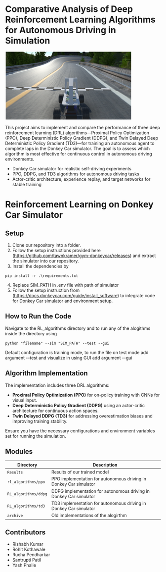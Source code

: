 # Comparative Analysis of Deep Reinforcement Learning Algorithms for Autonomous Driving in Simulation

![Screenshot](donkeycar.png)

This project aims to implement and compare the performance of three deep reinforcement learning (DRL) algorithms—Proximal Policy Optimization (PPO), Deep Deterministic Policy Gradient (DDPG), and Twin Delayed Deep Deterministic Policy Gradient (TD3)—for training an autonomous agent to complete laps in the Donkey Car simulator. The goal is to assess which algorithm is most effective for continuous control in autonomous driving environments.

- Donkey Car simulator for realistic self-driving experiments
- PPO, DDPG, and TD3 algorithms for autonomous driving tasks
- Actor-critic architecture, experience replay, and target networks for stable training

# Reinforcement Learning on Donkey Car Simulator

## Setup

1. Clone our repository into a folder. 
2. Follow the setup instructions provided here (https://github.com/tawnkramer/gym-donkeycar/releases) and extract the simulator into our repository. 
3. Install the dependencies by
```
pip install -r .\requirements.txt
```
4. Replace SIM_PATH in .env file with path of simulator
5. Follow the setup instruction from (https://docs.donkeycar.com/guide/install_software) to integrate code for Donkey Car simulator and environment setup.

## How to Run the Code
Navigate to the RL_algorithms directory and to run any of the alogithms inside the directory using
```
python "filename" --sim "SIM_PATH" --test --gui
```
Default configuration is training mode, to run the file on test mode add argument --test and visualize in using GUI add argument --gui

## Algorithm Implementation

The implementation includes three DRL algorithms:

- **Proximal Policy Optimization (PPO)** for on-policy training with CNNs for visual input.
- **Deep Deterministic Policy Gradient (DDPG)** using an actor-critic architecture for continuous action spaces.
- **Twin Delayed DDPG (TD3)** for addressing overestimation biases and improving training stability.

Ensure you have the necessary configurations and environment variables set for running the simulation.

## Modules

| **Directory**      | **Description**                                                            |
|--------------------|----------------------------------------------------------------------------|
| `Results`      | Results of our trained model |
| `rl_algorithms/ppo`          | PPO implementation for autonomous driving in Donkey Car simulator          |
| `RL_algorithms/ddpg`         | DDPG implementation for autonomous driving in Donkey Car simulator         |
| `RL_algorithms/td3`          | TD3 implementation for autonomous driving in Donkey Car simulator          |
| `archive`    | Old implementations of the alogirthm         |

## Contributors

- Rishabh Kumar
- Rohit Kothawale
- Rucha Pendharkar 
- Santrupti Patil
- Yash Phalle
      
